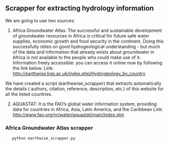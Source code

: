 ## Scrapper for extracting hydrology information

We are going to use two sources:


1. Africa Groundwater Atlas: 
  The successful and sustainable development of groundwater resources in Africa is critical for future safe water supplies, economic  growth and food security in the continent. Doing this successfully relies on good hydrogeological understanding - but much of the data and information that already exists about groundwater in Africa is not available to the people who could make use of it. Information freely accessible: you can access it online now by following the link below. 
Link: http://earthwise.bgs.ac.uk/index.php/Hydrogeology_by_country

We have created a script (earthewise_scrapper) that extracts automatically the details ( authors, citation, reference, description, etc.) of this website for all the listed countries. 

2. AQUASTAT: 
  It is the FAO’s global water information system, providing data for countries in Africa, Asia, Latin America, and the Caribbean Link: http://www.fao.org/nr/water/aquastat/main/index.stm


### Africa Groundwater Atlas scrapper

```
   python earthwise_scrapper.py

```
